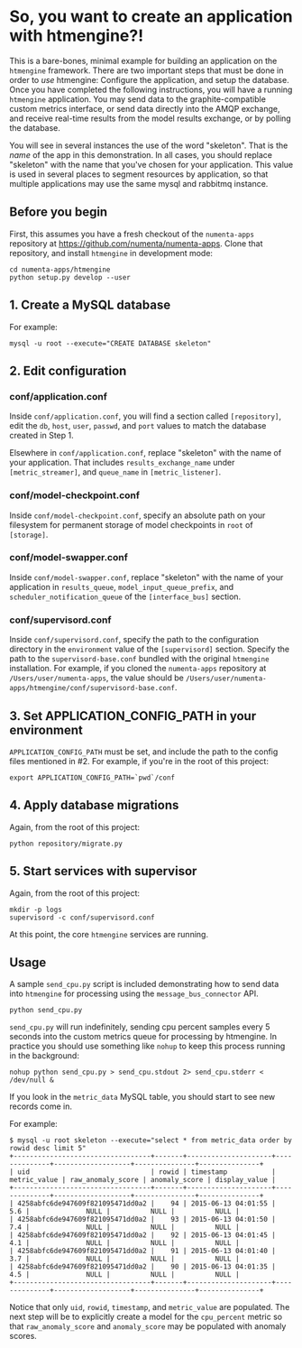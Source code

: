So, you want to create an application with htmengine?!
======================================================

This is a bare-bones, minimal example for building an application on the
`htmengine` framework.  There are two important steps that must be done
in order to _use_ htmengine: Configure the application, and setup the
database.  Once you have completed the following instructions, you will have
a running `htmengine` application.  You may send data to the
graphite-compatible custom metrics interface, or send data directly into the
AMQP exchange, and receive real-time results from the model results exchange,
or by polling the database.

You will see in several instances the use of the word "skeleton".  That is the
_name_ of the app in this demonstration.  In all cases, you should replace
"skeleton" with the name that you've chosen for your application.  This value
is used in several places to segment resources by application, so that multiple
applications may use the same mysql and rabbitmq instance.

## Before you begin

First, this assumes you have a fresh checkout of the `numenta-apps` repository
at https://github.com/numenta/numenta-apps.  Clone that repository, and install
`htmengine` in development mode:

```
cd numenta-apps/htmengine
python setup.py develop --user
```

## 1. Create a MySQL database

For example:

```
mysql -u root --execute="CREATE DATABASE skeleton"
```

## 2. Edit configuration

### conf/application.conf

Inside `conf/application.conf`, you will find a section called `[repository]`,
edit the `db`, `host`, `user`, `passwd`, and `port` values to match the
database created in Step 1.

Elsewhere in `conf/application.conf`, replace "skeleton" with the name of your
application.  That includes `results_exchange_name` under `[metric_streamer]`,
and `queue_name` in `[metric_listener]`.

### conf/model-checkpoint.conf

Inside `conf/model-checkpoint.conf`, specify an absolute path on your
filesystem for permanent storage of model checkpoints in `root` of `[storage]`.

### conf/model-swapper.conf

Inside `conf/model-swapper.conf`, replace "skeleton" with the name of your
application in `results_queue`, `model_input_queue_prefix`, and
`scheduler_notification_queue` of the `[interface_bus]` section.

### conf/supervisord.conf

Inside `conf/supervisord.conf`, specify the path to the configuration directory
in the `environment` value of the `[supervisord]` section.  Specify the path to
the `supervisord-base.conf` bundled with the original `htmengine` installation.
For example, if you cloned the `numenta-apps` repository at
`/Users/user/numenta-apps`, the value should be
`/Users/user/numenta-apps/htmengine/conf/supervisord-base.conf`.

## 3. Set APPLICATION_CONFIG_PATH in your environment

`APPLICATION_CONFIG_PATH` must be set, and include the path to the config files
mentioned in #2.  For example, if you're in the root of this project:

```
export APPLICATION_CONFIG_PATH=`pwd`/conf
```

## 4. Apply database migrations

Again, from the root of this project:

```
python repository/migrate.py
```

## 5. Start services with supervisor

Again, from the root of this project:

```
mkdir -p logs
supervisord -c conf/supervisord.conf
```

At this point, the core `htmengine` services are running.

## Usage

A sample `send_cpu.py` script is included demonstrating how to send data into
`htmengine` for processing using the `message_bus_connector` API.

```
python send_cpu.py
```

`send_cpu.py` will run indefinitely, sending cpu percent samples every 5
seconds into the custom metrics queue for processing by htmengine.  In practice
you should use something like `nohup` to keep this process running in the
background:

```
nohup python send_cpu.py > send_cpu.stdout 2> send_cpu.stderr < /dev/null &
```

If you look in the `metric_data` MySQL table, you should start to see new
records come in.

For example:

```
$ mysql -u root skeleton --execute="select * from metric_data order by rowid desc limit 5"
+----------------------------------+-------+---------------------+--------------+-------------------+---------------+---------------+
| uid                              | rowid | timestamp           | metric_value | raw_anomaly_score | anomaly_score | display_value |
+----------------------------------+-------+---------------------+--------------+-------------------+---------------+---------------+
| 4258abfc6de947609f821095471dd0a2 |    94 | 2015-06-13 04:01:55 |          5.6 |              NULL |          NULL |          NULL |
| 4258abfc6de947609f821095471dd0a2 |    93 | 2015-06-13 04:01:50 |          7.4 |              NULL |          NULL |          NULL |
| 4258abfc6de947609f821095471dd0a2 |    92 | 2015-06-13 04:01:45 |          4.1 |              NULL |          NULL |          NULL |
| 4258abfc6de947609f821095471dd0a2 |    91 | 2015-06-13 04:01:40 |          3.7 |              NULL |          NULL |          NULL |
| 4258abfc6de947609f821095471dd0a2 |    90 | 2015-06-13 04:01:35 |          4.5 |              NULL |          NULL |          NULL |
+----------------------------------+-------+---------------------+--------------+-------------------+---------------+---------------+
```

Notice that only `uid`, `rowid`, `timestamp`, and `metric_value` are populated.
The next step will be to explicitly create a model for the `cpu_percent` metric
so that `raw_anomaly_score` and `anomaly_score` may be populated with anomaly
scores.
